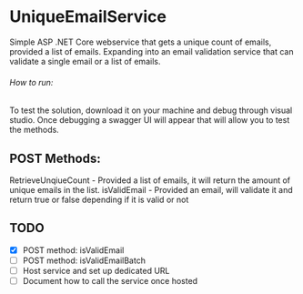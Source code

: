 # UniqueEmailService
Simple ASP .NET Core webservice that gets a unique count of emails, provided a list of emails.
Expanding into an email validation service that can validate a single email or a list of emails.

###### How to run:
To test the solution, download it on your machine and debug through visual studio. Once debugging a swagger UI will appear that will allow you to test the methods.

## POST Methods:

RetrieveUnqiueCount - Provided a list of emails, it will return the amount of unique emails in the list.
isValidEmail - Provided an email, will validate it and return true or false depending if it is valid or not

## TODO
- [x] POST method: isValidEmail
- [ ] POST method: isValidEmailBatch
- [ ] Host service and set up dedicated URL
- [ ] Document how to call the service once hosted
